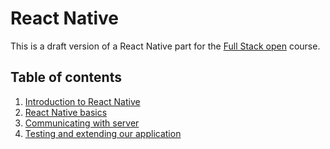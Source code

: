 # React Native

This is a draft version of a React Native part for the [Full Stack open](https://fullstackopen.com/) course.

## Table of contents

1. [Introduction to React Native](./1-introduction-to-react-native.md)
2. [React Native basics](./material/2-react-native-basics.md)
3. [Communicating with server](./material/3-communicating-with-server.md)
4. [Testing and extending our application](./material/4-testing-and-extending-our-app.md)
